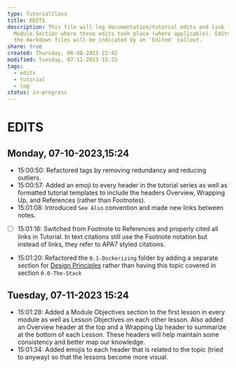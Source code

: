 ```yaml
---  
type: TutorialClass  
title: EDITS  
description: This file will log documentation/tutorial edits and link to the  
  Module.Section where these edits took place (where applicable). Edits within  
  the markdown files will be indicated by an 'Edited' callout.  
share: true  
created: Thursday, 06-08-2023 22:42  
modified: Tuesday, 07-11-2023 15:33  
tags:  
  - edits  
  - tutorial  
  - log  
status: in-progress  
---  
```

  
  
# EDITS  
  
## Monday, 07-10-2023,15:24  
  
- 15:00:50: Refactored tags by removing redundancy and reducing outliers.  
- 15:00:57: Added an emoji to every header in the tutorial series as well as formatted tutorial templates to include the headers Overview, Wrapping Up, and References (rather than Footnotes).  
- 15:01:08: Introduced `See Also` convention and made new links between notes.  
- [ ] 15:01:16: Switched from Footnote to References and properly cited all links in Tutorial. In text citations still use the Footnote notation but instead of links, they refer to APA7 styled citations.  
- 15:01:20: Refactored the `0.1-Dockerizing` folder by adding a separate section for [Design Principles](./0.1-Design-Principles.md#) rather than having this topic covered in section `0.0-The-Stack`  
  
## Tuesday, 07-11-2023 15:24  
  
- 15:01:28: Added a Module Objectives section to the first lesson in every module as well as Lesson Objectives on each other lesson. Also added an Overview header at the top and a Wrapping Up header to summarize at the bottom of each Lesson. These headers will help maintain some consistency and better map our knowledge.  
- 15:01:34: Added emojis to each header that is related to the topic (tried to anyway) so that the lessons become more visual.  
